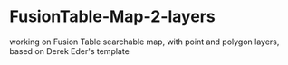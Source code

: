 FusionTable-Map-2-layers
========================

working on Fusion Table searchable map, with point and polygon layers, based on Derek Eder's template
